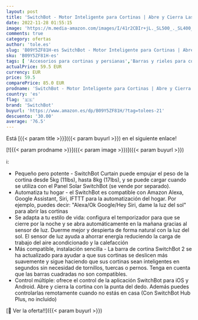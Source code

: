 ```yaml
---
layout: post
title: 'SwitchBot - Motor Inteligente para Cortinas | Abre y Cierra Las Cortinas Desde tu teléfono | Sensor de Luz | Temporizador | Compatible con Alexa  Google Home  IFTTT  Rod 2.0  White '
date: 2022-11-28 01:55:15
image: 'https://m.media-amazon.com/images/I/41r2CBIr+jL._SL500_._SL400_.jpg'
comments: true
category: ofertas
author: 'tole.es'
slug: 'B09Y5ZF81H-es SwitchBot - Motor Inteligente para Cortinas | Abre y...'
sku: 'B09Y5ZF81H-es'
tags: [ 'Accesorios para cortinas y persianas','Barras y rieles para cortinas','Decoración del hogar','Hogar y cocina','alexa','google','home','ifttt','switchbot','🇪🇸', ]
actualPrice: 59.5 EUR
currency: EUR
price: 59.5
comparePrice: 85.0 EUR
prodname: 'SwitchBot - Motor Inteligente para Cortinas | Abre y Cierra Las Cortinas Desde tu teléfono | Sensor de Luz | Temporizador | Compatible con Alexa  Google Home  IFTTT  Rod 2.0  White '
country: 'es'
flag: '🇪🇸'
brand: 'SwitchBot'
buyurl: 'https://www.amazon.es/dp/B09Y5ZF81H/?tag=tolees-21'
descuento: '30.00'
average: '76.5'
---
```


Está [{{< param title >}}]({{< param buyurl >}}) en el siguiente enlace!

[![{{< param prodname >}}]({{< param image >}})]({{< param buyurl >}})

ℹ️:

- Pequeño pero potente - SwitchBot Curtain puede empujar el peso de la cortina desde 5kg (11lbs), hasta 8kg (17lbs), y se puede cargar cuando se utiliza con el Panel Solar SwitchBot (se vende por separado).
- Automatiza tu hogar - el SwitchBot es compatible con Amazon Alexa, Google Assistant, Siri, IFTTT para la automatización del hogar. Por ejemplo, puedes decir: "Alexa/Ok Google/Hey Siri, dame la luz del sol" para abrir las cortinas
- Se adapta a tu estilo de vida: configura el temporizador para que se cierre por la noche y se abra automáticamente en la mañana gracias al sensor de luz. Duerme mejor y despierta de forma natural con la luz del sol. El sensor de luz ayuda a ahorrar energía reduciendo la carga de trabajo del aire acondicionado y la calefacción
- Más compatible, instalación sencilla - La barra de cortina SwitchBot 2 se ha actualizado para ayudar a que sus cortinas se deslicen más suavemente y sigue haciendo que sus cortinas sean inteligentes en segundos sin necesidad de tornillos, tuercas o pernos. Tenga en cuenta que las barras cuadradas no son compatibles.
- Control múltiple: ofrece el control de la aplicación SwitchBot para iOS y Android. Abre y cierra la cortina con la punta del dedo. Además puedes controlarlas remotamente cuando no estás en casa (Con SwitchBot Hub Plus, no incluido)

[🛒 Ver la oferta!!]({{< param buyurl >}})

